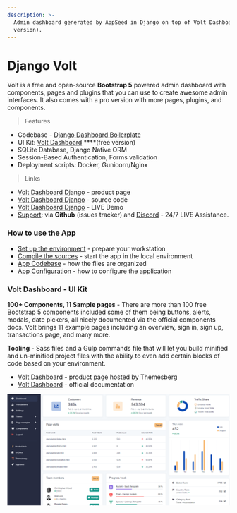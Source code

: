 ```yaml
---
description: >-
  Admin dashboard generated by AppSeed in Django on top of Volt Dashboard (free
  version).
---
```


# Django Volt

Volt is a free and open-source **Bootstrap 5** powered admin dashboard with components, pages and plugins that you can use to create awesome admin interfaces. It also comes with a pro version with more pages, plugins, and components. 

> Features

* Codebase - [Django Dashboard Boilerplate](../../boilerplate-code/django-dashboard.md)
* UI Kit: [Volt Dashboard](../../content/bootstrap-template/volt-dashboard.md) ****\(free version\)
* SQLite Database, Django Native ORM
* Session-Based Authentication, Forms validation
* Deployment scripts: Docker, Gunicorn/Nginx 

> Links

* [Volt Dashboard Django](https://appseed.us/admin-dashboards/django-dashboard-volt) - product page
* [Volt Dashboard Django](https://github.com/app-generator/django-dashboard-volt) - source code
* [Volt Dashboard Django](https://django-volt-dashboard.appseed-srv1.com/) - LIVE Demo
* [Support](https://appseed.us/support):  via **Github** \(issues tracker\) and [Discord](https://discord.gg/fZC6hup) - 24/7 LIVE Assistance. 



### How to use the App

* [Set up the environment](../../boilerplate-code/django-dashboard.md#environment-1) - prepare your workstation
* [Compile the sources](../../boilerplate-code/django-dashboard.md#build-the-app-1) - start the app in the local environment
* [App Codebase](../../boilerplate-code/django-dashboard.md#app-codebase) - how the files are organized
* [App Configuration](../../boilerplate-code/django-dashboard.md#app-configuration) - how to configure the application



### Volt Dashboard - UI Kit

**100+ Components, 11 Sample pages** - There are more than 100 free Bootstrap 5 components included some of them being buttons, alerts, modals, date pickers, all nicely documented via the official components docs. Volt brings 11 example pages including an overview, sign in, sign up, transactions page, and many more.

**Tooling** - Sass files and a Gulp commands file that will let you build minified and un-minified project files with the ability to even add certain blocks of code based on your environment.

* [Volt Dashboard](https://themesberg.com/product/admin-dashboard/volt-bootstrap-5-dashboard) - product page hosted by Themesberg
* [Volt Dashboard](https://themesberg.com/docs/volt-bootstrap-5-dashboard/getting-started/quick-start/) - official documentation 

![Volt Dashboard - Free Bootstrap Template.](../../.gitbook/assets/volt-dashboard-cover.png)

